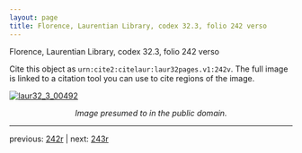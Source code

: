 ```yaml
---
layout: page
title: Florence, Laurentian Library, codex 32.3, folio 242 verso
---
```


Florence, Laurentian Library, codex 32.3, folio 242 verso

Cite this object as `urn:cite2:citelaur:laur32pages.v1:242v`.  The full image is linked to a citation tool you can use to cite regions of the image.

[![laur32_3_00492](http://www.homermultitext.org/iipsrv?IIIF=/project/homer/pyramidal/deepzoom/citelaur/laur32imgs/v1/laur32_3_00492.tif/full/800,/0/default.jpg)](http://www.homermultitext.org/ict2/?urn=urn:cite2:citelaur:laur32imgs.v1:laur32_3_00492) 

<p style="text-align: center; font-style: italic;">Image presumed to in the public domain.</p>

---

previous: [242r](../242r/) | next: [243r](../243r/)